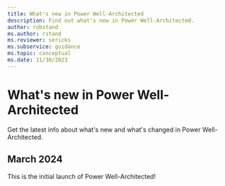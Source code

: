 ```yaml
---
title: What's new in Power Well-Architected
description: Find out what's new in Power Well-Architected.
author: robstand
ms.author: rstand
ms.reviewer: sericks
ms.subservice: guidance
ms.topic: conceptual
ms.date: 11/30/2023
---
```


# What's new in Power Well-Architected

Get the latest info about what's new and what's changed in Power Well-Architected.

## March 2024

This is the initial launch of Power Well-Architected! 
